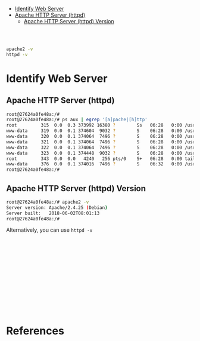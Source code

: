 - [Identify Web Server](#identify-web-server)
- [Apache HTTP Server (httpd)](#apache-http-server-httpd)
    - [Apache HTTP Server (httpd) Version](#apache-http-server-httpd-version)

## 
```sh

```

## 
```sh
apache2 -v
httpd -v
```

# Identify Web Server
## Apache HTTP Server (httpd)
```sh
root@27624a0fe48a:/# 
root@27624a0fe48a:/# ps aux | egrep '[a]pache|[h]ttp'
root         315  0.0  0.3 373992 16380 ?        Ss   06:28   0:00 /usr/sbin/apache2 -k start
www-data     319  0.0  0.1 374604  9032 ?        S    06:28   0:00 /usr/sbin/apache2 -k start
www-data     320  0.0  0.1 374064  7496 ?        S    06:28   0:00 /usr/sbin/apache2 -k start
www-data     321  0.0  0.1 374064  7496 ?        S    06:28   0:00 /usr/sbin/apache2 -k start
www-data     322  0.0  0.1 374064  7496 ?        S    06:28   0:00 /usr/sbin/apache2 -k start
www-data     323  0.0  0.1 374448  9032 ?        S    06:28   0:00 /usr/sbin/apache2 -k start
root         343  0.0  0.0   4240   256 pts/0    S+   06:28   0:00 tail -f /var/log/apache2/access.log /var/log/apache2/error.log /var/log/apache2/other_vhosts_access.log
www-data     376  0.0  0.1 374016  7496 ?        S    06:32   0:00 /usr/sbin/apache2 -k start
root@27624a0fe48a:/#
```

## Apache HTTP Server (httpd) Version
```sh
root@27624a0fe48a:/# apache2 -v
Server version: Apache/2.4.25 (Debian)
Server built:   2018-06-02T08:01:13
root@27624a0fe48a:/#
```

Alternatively, you can use `httpd -v`

## 
```sh

```

## 
```sh

```

## 
```sh

```

## 
```sh

```

## 
```sh

```

## 
```sh

```

## 
```sh

```

# References

